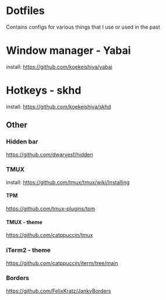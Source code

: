 # Dotfiles

Contains configs for various things that I use or used in the past


# Window manager - Yabai

install: https://github.com/koekeishiya/yabai


# Hotkeys - skhd
install: https://github.com/koekeishiya/skhd


## Other

### Hidden bar
https://github.com/dwarvesf/hidden

### TMUX
install: https://github.com/tmux/tmux/wiki/Installing
#### TPM
https://github.com/tmux-plugins/tpm
#### TMUX - theme
https://github.com/catppuccin/tmux

### iTerm2 - theme
https://github.com/catppuccin/iterm/tree/main

### Borders
https://github.com/FelixKratz/JankyBorders
